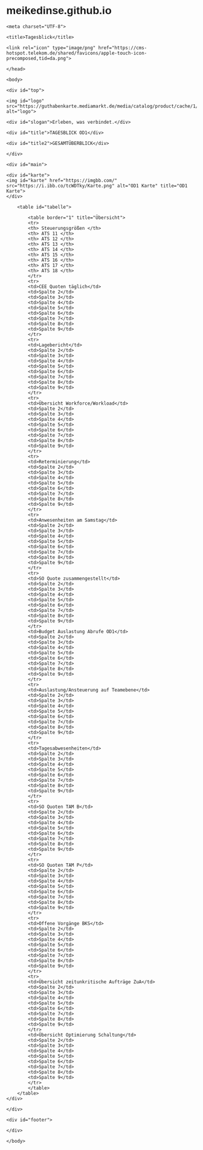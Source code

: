 # meikedinse.github.io
<!DOCTYPE html>

<style>
body {
    font-family: Arial;
}

#top {
    text-align: center;
    height: 14mm;
    background-color: rgb(221, 2, 115);
    position: absolute;
    top: 0;
    left: 0;
    width: 100%;
}
#logo {
    position: absolute;
    top:3mm;
    left:30mm;
    width:15mm;
}
#slogan {
    color: white;
    font-size: 4mm;
    font-weight: bold;
    position:absolute;
    top:5mm;
    left:320mm;
}
#title {
    color:rgb(221, 2, 115);
    font-size: 12mm;
    font-weight: bold;
    margin-top:15mm;
    margin-bottom: 5mm;
}
#title2 {
    color:rgb(221, 2, 115);
    font-size: 6mm;
    margin: 5mm;
}
#karte {
    margin-top: 10mm;
    position: absolute;
    left: 1cm;
}
table {
    float: right;
    margin-top: 45mm;
    margin-right: 10mm;
    background-color: rgba(234, 175, 172);}
}

</style>


<html>
    <head>
        
    <meta charset="UTF-8">

    <title>Tagesblick</title>

    <link rel="icon" type="image/png" href="https://cms-hotspot.telekom.de/shared/favicons/apple-touch-icon-precomposed,tid=da.png">

    </head>

    <body>

    <div id="top">

    <img id="logo" 
    src="https://guthabenkarte.mediamarkt.de/media/catalog/product/cache/1/image/1800x/040ec09b1e35df139433887a97daa66f/t/e/telekom_weissaufmagenta_23112017_2_5.png"
    alt="logo">

    <div id="slogan">Erleben, was verbindet.</div>

    <div id="title">TAGESBLICK OD1</div>

    <div id="title2">GESAMTÜBERBLICK</div>

    </div>
    
    <div id="main">

    <div id="karte">
    <img id="karte" href="https://imgbb.com/" src="https://i.ibb.co/tcWDTky/Karte.png" alt="OD1 Karte" title="OD1 Karte">
    </div>
    
        <table id="tabelle">
        
            <table border="1" title="Übersicht">
            <tr>
            <th> Steuerungsgrößen </th>
            <th> ATS 11 </th>
            <th> ATS 12 </th>
            <th> ATS 13 </th>
            <th> ATS 14 </th>
            <th> ATS 15 </th>
            <th> ATS 16 </th>
            <th> ATS 17 </th>
            <th> ATS 18 </th>
            </tr>
            <tr>
            <td>CEE Quoten täglich</td>
            <td>Spalte 2</td>
            <td>Spalte 3</td>
            <td>Spalte 4</td>
            <td>Spalte 5</td>
            <td>Spalte 6</td>
            <td>Spalte 7</td>
            <td>Spalte 8</td>
            <td>Spalte 9</td>
            </tr>                
            <tr>
            <td>Lagebericht</td>
            <td>Spalte 2</td>
            <td>Spalte 3</td>
            <td>Spalte 4</td>
            <td>Spalte 5</td>
            <td>Spalte 6</td>
            <td>Spalte 7</td>
            <td>Spalte 8</td>
            <td>Spalte 9</td>
            </tr>
            <tr>
            <td>Übersicht Workforce/Workload</td>
            <td>Spalte 2</td>
            <td>Spalte 3</td>
            <td>Spalte 4</td>
            <td>Spalte 5</td>
            <td>Spalte 6</td>
            <td>Spalte 7</td>
            <td>Spalte 8</td>
            <td>Spalte 9</td>
            </tr>
            <tr>
            <td>Reterminierung</td>
            <td>Spalte 2</td>
            <td>Spalte 3</td>
            <td>Spalte 4</td>
            <td>Spalte 5</td>
            <td>Spalte 6</td>
            <td>Spalte 7</td>
            <td>Spalte 8</td>
            <td>Spalte 9</td>
            </tr>
            <tr>
            <td>Anwesenheiten am Samstag</td>
            <td>Spalte 2</td>
            <td>Spalte 3</td>
            <td>Spalte 4</td>
            <td>Spalte 5</td>
            <td>Spalte 6</td>
            <td>Spalte 7</td>
            <td>Spalte 8</td>
            <td>Spalte 9</td>
            </tr>
            <tr>
            <td>SO Quote zusammengestellt</td>
            <td>Spalte 2</td>
            <td>Spalte 3</td>
            <td>Spalte 4</td>
            <td>Spalte 5</td>
            <td>Spalte 6</td>
            <td>Spalte 7</td>
            <td>Spalte 8</td>
            <td>Spalte 9</td>
            </tr>
            <td>Budget Auslastung Abrufe OD1</td>
            <td>Spalte 2</td>
            <td>Spalte 3</td>
            <td>Spalte 4</td>
            <td>Spalte 5</td>
            <td>Spalte 6</td>
            <td>Spalte 7</td>
            <td>Spalte 8</td>
            <td>Spalte 9</td>
            </tr>
            <tr>
            <td>Auslastung/Ansteuerung auf Teamebene</td>
            <td>Spalte 2</td>
            <td>Spalte 3</td>
            <td>Spalte 4</td>
            <td>Spalte 5</td>
            <td>Spalte 6</td>
            <td>Spalte 7</td>
            <td>Spalte 8</td>
            <td>Spalte 9</td>
            </tr>                
            <tr>
            <td>Tagesabwesenheiten</td>                
            <td>Spalte 2</td>
            <td>Spalte 3</td>
            <td>Spalte 4</td>
            <td>Spalte 5</td>
            <td>Spalte 6</td>
            <td>Spalte 7</td>
            <td>Spalte 8</td>
            <td>Spalte 9</td>
            </tr>
            <tr>
            <td>SO Quoten TAM B</td>
            <td>Spalte 2</td>
            <td>Spalte 3</td>
            <td>Spalte 4</td>
            <td>Spalte 5</td>
            <td>Spalte 6</td>
            <td>Spalte 7</td>
            <td>Spalte 8</td>
            <td>Spalte 9</td>
            </tr>
            <tr>
            <td>SO Quoten TAM P</td>
            <td>Spalte 2</td>
            <td>Spalte 3</td>
            <td>Spalte 4</td>
            <td>Spalte 5</td>
            <td>Spalte 6</td>
            <td>Spalte 7</td>
            <td>Spalte 8</td>
            <td>Spalte 9</td>
            </tr>
            <tr>
            <td>Offene Vorgänge BKS</td>
            <td>Spalte 2</td>
            <td>Spalte 3</td>
            <td>Spalte 4</td>
            <td>Spalte 5</td>
            <td>Spalte 6</td>
            <td>Spalte 7</td>
            <td>Spalte 8</td>
            <td>Spalte 9</td>
            </tr>
            <tr>
            <td>Übersicht zeitunkritische Aufträge ZuA</td>
            <td>Spalte 2</td>
            <td>Spalte 3</td>
            <td>Spalte 4</td>
            <td>Spalte 5</td>
            <td>Spalte 6</td>
            <td>Spalte 7</td>
            <td>Spalte 8</td>
            <td>Spalte 9</td>
            </tr>
            <td>Übersicht Optimierung Schaltung</td>
            <td>Spalte 2</td>
            <td>Spalte 3</td>
            <td>Spalte 4</td>
            <td>Spalte 5</td>
            <td>Spalte 6</td>
            <td>Spalte 7</td>
            <td>Spalte 8</td>
            <td>Spalte 9</td>
            </tr>
            </table>
        </table>
    </div>

    </div>

    <div id="footer">

    </div>

    </body>
</html>
